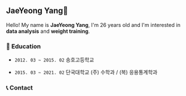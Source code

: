 ## JaeYeong Yang👋

Hello! My name is **JaeYeong Yang**, I'm 26 years old and I'm interested in **data analysis** and **weight training**.

### 📒 Education

- `2012. 03 ~ 2015. 02` 송호고등학교


- `2015. 03 ~ 2021. 02` 단국대학교 (주) 수학과 / (복) 응용통계학과

### 📞 Contact

<!--
**DaeWang-Ima/DaeWang-Ima** is a ✨ _special_ ✨ repository because its `README.md` (this file) appears on your GitHub profile.

Here are some ideas to get you started:

- 🔭 I’m currently working on ...
- 🌱 I’m currently learning ...
- 👯 I’m looking to collaborate on ...
- 🤔 I’m looking for he😁lp with ...
- 💬 Ask me about ...
- 📫 How to reach me: ...
- 😄 Pronouns: ...
- ⚡ Fun fact: ...
-->
